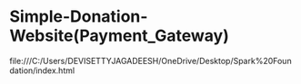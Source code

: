 # Simple-Donation-Website(Payment_Gateway)

file:///C:/Users/DEVISETTYJAGADEESH/OneDrive/Desktop/Spark%20Foundation/index.html 
